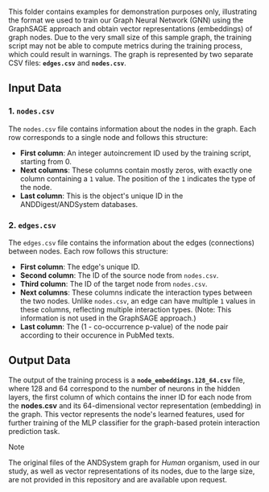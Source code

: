 This folder contains examples for demonstration purposes only, illustrating the format we used to train our Graph Neural Network (GNN) using the GraphSAGE approach and obtain vector representations (embeddings) of graph nodes. Due to the very small size of this sample graph, the training script may not be able to compute metrics during the training process, which could result in warnings. The graph is represented by two separate CSV files: **`edges.csv`** and **`nodes.csv`**.

## Input Data

### 1. `nodes.csv`
The `nodes.csv` file contains information about the nodes in the graph. Each row corresponds to a single node and follows this structure:

- **First column**: An integer autoincrement ID used by the training script, starting from 0.
- **Next columns**: These columns contain mostly zeros, with exactly one column containing a `1` value. The position of the `1` indicates the type of the node.
- **Last column**: This is the object's unique ID in the ANDDigest/ANDSystem databases.

### 2. `edges.csv`
The `edges.csv` file contains the information about the edges (connections) between nodes. Each row follows this structure:

- **First column**: The edge's unique ID.
- **Second column**: The ID of the source node from `nodes.csv`.
- **Third column**: The ID of the target node from `nodes.csv`.
- **Next columns**: These columns indicate the interaction types between the two nodes. Unlike `nodes.csv`, an edge can have multiple `1` values in these columns, reflecting multiple interaction types. (Note: This information is not used in the GraphSAGE approach.)
- **Last column**: The (1 - co-occurrence p-value) of the node pair according to their occurence in PubMed texts.

## Output Data

The output of the training process is a **`node_embeddings.128_64.csv`** file, where 128 and 64 correspond to the number of neurons in the hidden layers, the first column of which contains the inner ID for each node from the **nodes.csv** and its 64-dimensional vector representation (embedding) in the graph. This vector represents the node's learned features, used for further training of the MLP classifier for the graph-based protein interaction prediction task.


> [!NOTE]
> The original files of the ANDSystem graph for <i>Human</i> organism, used in our study, as well as vector representations of its nodes, due to the large size, are not provided in this repository and are available upon request.
